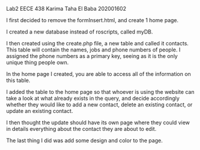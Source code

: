  Lab2
 EECE 438
 Karima Taha El Baba
 202001602

 I first decided to remove the formInsert.html, and create 1 home page.
 
 I created a new database instead of roscripts, called myDB. 

 I then created using the create.php file, a new table and called it contacts. This table will contain the names, jobs and phone numbers of people. I assigned the phone numbers as a primary key, seeing as it is the only unique thing people own. 
 
 In the home page I created, you are able to access all of the information on this table. 

 I added the table to the home page so that whoever is using the website can take a look at what already exists in the query, and decide accordingly whether they would like to add a new contact, delete an existing contact, or update an existing contact. 
 
 I then thought the update should have its own page where they could view in details everything about the contact they are about to edit.

 The last thing I did was add some design and color to the page.